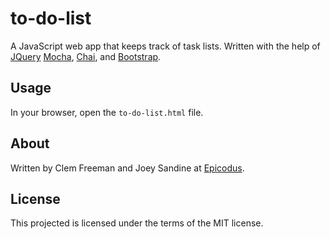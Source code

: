 to-do-list
==========

A JavaScript web app that keeps track of task lists. Written with the help of [JQuery](http://jquery.com/) [Mocha](http://mochajs.org/), [Chai](http://chaijs.com/), and [Bootstrap](http://http://getbootstrap.com/).

Usage
-----

In your browser, open the `to-do-list.html` file.


About
-----

Written by Clem Freeman and Joey Sandine at [Epicodus](http://www.epicodus.com/).

License
-------

This projected is licensed under the terms of the MIT license.
